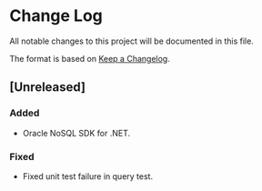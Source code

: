 # Change Log

All notable changes to this project will be documented in this file.

The format is based on [Keep a Changelog](http://keepachangelog.com/).

## [Unreleased]

### Added
- Oracle NoSQL SDK for .NET.

### Fixed
- Fixed unit test failure in query test.
